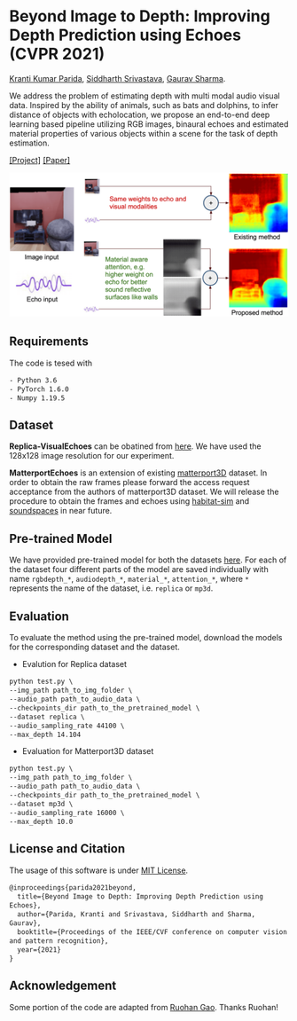 # Beyond Image to Depth: Improving Depth Prediction using Echoes (CVPR 2021)

[Kranti Kumar Parida](https://krantiparida.github.io/), [Siddharth Srivastava](), [Gaurav Sharma](https://grvsharma.com/).

We address the problem of estimating depth with multi modal audio visual data. Inspired by the ability of animals, such as bats and dolphins, to infer distance of objects with echolocation, we propose an end-to-end deep learning based pipeline utilizing RGB images, binaural echoes and estimated material properties of various objects within a scene for the task of depth estimation.

[[Project]](https://krantiparida.github.io/projects/bimgdepth.html) [[Paper]]() 

![teaser](./teaser.png)

## Requirements
The code is tesed with
``` 
- Python 3.6 
- PyTorch 1.6.0
- Numpy 1.19.5
```

## Dataset

**Replica-VisualEchoes** can be obatined from [here](https://github.com/facebookresearch/VisualEchoes). We have used the 128x128 image resolution for our experiment. 

**MatterportEchoes** is an extension of existing [matterport3D](https://niessner.github.io/Matterport/) dataset. In order to obtain the raw frames please forward the access request acceptance from the authors of matterport3D dataset. We will release the procedure to obtain the frames and echoes using [habitat-sim](https://github.com/facebookresearch/habitat-sim) and [soundspaces](https://github.com/facebookresearch/sound-spaces) in near future.

## Pre-trained Model
We have provided pre-trained model for both the datasets [here](https://drive.google.com/drive/folders/1k26oP5D1YTrWIBFblySIIqZzTT6kF4yd?usp=sharing). For each of the dataset four different parts of the model are saved individually with name `rgbdepth_*`, `audiodepth_*`, `material_*`, `attention_*`, where `*` represents the name of the dataset, i.e. `replica` or `mp3d`.

## Evaluation 

To evaluate the method using the pre-trained model, download the models for the corresponding dataset and the dataset.
- Evalution for Replica dataset
```
python test.py \
--img_path path_to_img_folder \
--audio_path path_to_audio_data \
--checkpoints_dir path_to_the_pretrained_model \
--dataset replica \
--audio_sampling_rate 44100 \
--max_depth 14.104
```
- Evaluation for Matterport3D dataset
```
python test.py \
--img_path path_to_img_folder \
--audio_path path_to_audio_data \
--checkpoints_dir path_to_the_pretrained_model \
--dataset mp3d \
--audio_sampling_rate 16000 \
--max_depth 10.0
```


## License and Citation
The usage of this software is under [MIT License](https://github.com/krantiparida/betond-image-to-depth/blob/main/LICENSE).
```
@inproceedings{parida2021beyond,
  title={Beyond Image to Depth: Improving Depth Prediction using Echoes},
  author={Parida, Kranti and Srivastava, Siddharth and Sharma, Gaurav},
  booktitle={Proceedings of the IEEE/CVF conference on computer vision and pattern recognition},
  year={2021}
}
```

## Acknowledgement
Some portion of the code are adapted from [Ruohan Gao](https://ai.stanford.edu/~rhgao/). Thanks Ruohan!
